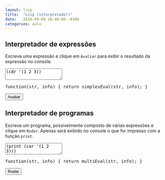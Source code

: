 ```yaml
---
layout: lisp
title:  "Lisp (interpretador)"
date:   2016-09-09 16:40:00 -0300
categories: aula
---
```


<script type="text/javascript">
    window.apostila = "lisp";
    simplesEval = simplesEvalLisp;
    multiEval = multiEvalLisp;
    window.codeMirrorLanguage = "commonlisp";
</script>

## Interpretador de expressões

Escreva uma expressão e clique em `Avaliar` para exibir o resultado da expressão no console.

<div class="lesson">
<textarea class="code">
(cdr '(1 2 3))</textarea>
<div class="output"></div>
<div class="output"></div>
<pre class="verifier">function(str, info) { return simplesEval(str, info); }</pre>
<button class="go">Avaliar</button>
</div>

## Interpretador de programas

Escreva um programa, possivelmente composto de várias expressões e clique em `Rodar`. Apenas será exibido no console o que for impresso com a função `print`.

<div class="lesson">
<textarea class="code">
(print (car '(1 2 3)))
(print (cdr '(1 2 3)))




</textarea>
<div class="output"></div>
<div class="output"></div>
<pre class="verifier">function(str, info) { return multiEval(str, info); }</pre>
<button class="go">Rodar</button>
</div>

